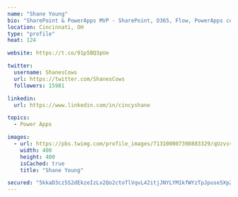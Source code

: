 ```yaml
---
name: "Shane Young"
bio: "SharePoint & PowerApps MVP - SharePoint, O365, Flow, PowerApps consulting? @PowerApps911 | Pure Snark? You found it."
location: Cincinnati, OH
type: "profile"
heat: 124

website: https://t.co/91p5BQ3pUe

twitter:
  username: ShanesCows
  url: https://twitter.com/ShanesCows
  followers: 15981

linkedin:
  url: https://www.linkedin.com/in/cincyshane

topics:
  - Power Apps

images:
  - url: https://pbs.twimg.com/profile_images/713100007398883329/qUzvsvQ3_400x400.jpg
    width: 400
    height: 400
    isCached: true
    title: "Shane Young"

secured: "5kkaD3cz5S2dEkzeIzLv2Qo2ctoTlVqvL42itjJNYLYM1kfWYzTpJpuse5XpZGPUuRhlf0xRuL0F1GHZghX5SDg8ZYNFRfWNbuvcKI4dmKh+zDzmae00v0XEcnI4etCRv8lVzFxYUQXq8KSk54nI+BY1nOxVVcrvbGpx7Uyu2SKlzftNT7NhKaP7KRFcKXzgIsHEoEVq8gTXznYJZ8ufIRaCmHIGeaMdvjbdXiILdj84s7zihI1Un5Lyt8rFeQSmyO2g5Ui4OUHs4ij9hJrgXEABXzDRL0P88J7A4g3DDrixJqFNV4pYQUZJxekaTTTpQ0KcZRNv1A3KUPjv1gbDhRq+BbbLZgAen+h09swXrZl6XHxEUQbzMcz4TLIkrIxYpPIQZyTLlfS+8XmQlPyHS5vv+D3Oe1cl86wX8diAA38=;m1mMpsHsNlcetUtRCSooEw=="
---
```


